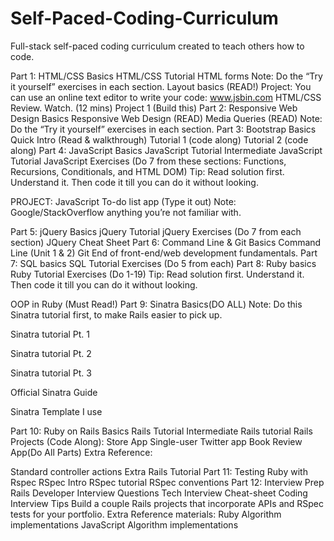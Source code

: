 # Self-Paced-Coding-Curriculum
Full-stack self-paced coding curriculum created to teach others how to code.

Part 1: HTML/CSS Basics
HTML/CSS Tutorial
HTML forms Note: Do the “Try it yourself” exercises in each section.
Layout basics (READ!)
Project: You can use an online text editor to write your code: www.jsbin.com
HTML/CSS Review. Watch. (12 mins)
Project 1 (Build this)
Part 2: Responsive Web Design Basics
Responsive Web Design (READ)
Media Queries (READ) Note: Do the “Try it yourself” exercises in each section.
Part 3: Bootstrap Basics
Quick Intro (Read & walkthrough)
Tutorial 1 (code along)
Tutorial 2 (code along)
Part 4: JavaScript Basics
JavaScript Tutorial
Intermediate JavaScript Tutorial
JavaScript Exercises (Do 7 from these sections: Functions, Recursions, Conditionals, and HTML DOM)
Tip: Read solution first. Understand it. Then code it till you can do it without looking.

PROJECT:
JavaScript To-do list app (Type it out)
Note: Google/StackOverflow anything you’re not familiar with.

Part 5: jQuery Basics
jQuery Tutorial
jQuery Exercises (Do 7 from each section)
JQuery Cheat Sheet
Part 6: Command Line & Git Basics
Command Line (Unit 1 & 2)
Git
End of front-end/web development fundamentals.
Part 7: SQL basics
SQL Tutorial
Exercises (Do 5 from each)
Part 8: Ruby basics
Ruby Tutorial
Exercises (Do 1-19)
Tip: Read solution first. Understand it. Then code it till you can do it without looking.

OOP in Ruby (Must Read!)
Part 9: Sinatra Basics(DO ALL)
Note: Do this Sinatra tutorial first, to make Rails easier to pick up.

Sinatra tutorial Pt. 1

Sinatra tutorial Pt. 2

Sinatra tutorial Pt. 3

Official Sinatra Guide

Sinatra Template I use

Part 10: Ruby on Rails Basics
Rails Tutorial
Intermediate Rails tutorial
Rails Projects (Code Along):
Store App
Single-user Twitter app
Book Review App(Do All Parts)
Extra Reference:

Standard controller actions
Extra Rails Tutorial
Part 11: Testing Ruby with Rspec
RSpec Intro
RSpec tutorial
RSpec conventions
Part 12: Interview Prep
Rails Developer Interview Questions
Tech Interview Cheat-sheet
Coding Interview Tips
Build a couple Rails projects that incorporate APIs and RSpec tests for your portfolio.
Extra Reference materials:
Ruby Algorithm implementations
JavaScript Algorithm implementations
